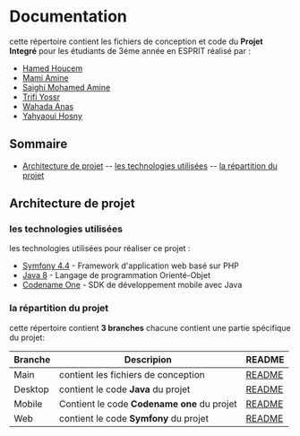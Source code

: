 #  Documentation
cette répertoire contient les fichiers de conception et code du **Projet Integré** pour les étudiants de 3éme année en ESPRIT réalisé par :
- [Hamed Houcem](https://github.com/houcemhamed453) 
- [Mami Amine](https://github.com/maminizer) 
- [Saighi Mohamed Amine](https://github.com/amine01-swervo) 
- [Trifi Yossr](https://github.com/yossr-tr) 
- [Wahada Anas](https://github.com/houcemhamed453) 
- [Yahyaoui Hosny](https://github.com/hosniyahyaoui) 

##  Sommaire
- [Architecture de projet](https://github.com/maminizer/hexacoders/tree/main#)
 -- [les technologies utilisées](https://github.com/maminizer/hexacoders/tree/main#)
 -- [la répartition du projet ](https://github.com/maminizer/hexacoders/tree/main#)

##  Architecture de projet

###  les technologies utilisées
les technologies utilisées pour réaliser ce projet :
- [Symfony 4.4](https://symfony.com/) - Framework d'application web basé sur PHP
- [Java 8](https://www.java.com/en/) - Langage de programmation Orienté-Objet
- [Codename One](https://www.codenameone.com/) - SDK de développement mobile avec Java

###  la répartition du projet
cette répertoire contient **3 branches** chacune contient une partie spécifique du projet:

| Branche | Descripion| README 
| ------ | ------ |------ |
| Main |contient les fichiers de conception | [README][main] 
| Desktop |contient le code **Java** du projet| [README][desktop]  |
| Mobile| Contient le code **Codename one** du projet |[README][mobile]  |
| Web | contient le code **Symfony** du projet |[README][web]  |


[main]: <https://github.com/joemccann/dillinger/tree/master/plugins/dropbox/README.md>
[desktop]: <https://github.com/maminizer/hexacoders/blob/main/README.md>
[mobile]: <https://github.com/maminizer/hexacoders/blob/Mobile/README.md>
[web]: <https://github.com/maminizer/hexacoders/blob/web/README.md>
